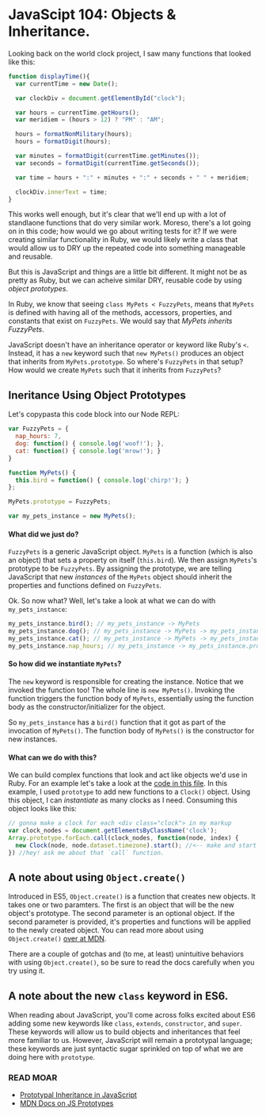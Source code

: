 # JavaScipt 104: Objects & Inheritance.

Looking back on the world clock project, I saw many functions that looked like this:

```javascript
function displayTime(){
  var currentTime = new Date();

  var clockDiv = document.getElementById("clock");

  var hours = currentTime.getHours();
  var meridiem = (hours > 12) ? "PM" : "AM";

  hours = formatNonMilitary(hours);
  hours = formatDigit(hours);

  var minutes = formatDigit(currentTime.getMinutes());
  var seconds = formatDigit(currentTime.getSeconds());

  var time = hours + ":" + minutes + ":" + seconds + " " + meridiem;

  clockDiv.innerText = time;
}
```

This works well enough, but it's clear that we'll end up with a lot of standlaone functions that do very similar work. Moreso, there's a lot going on in this code; how would we go about writing tests for it? If we were creating similar functionality in Ruby, we would likely write a class that would allow us to DRY up the repeated code into something manageable and reusable.

But this is JavaScript and things are a little bit different. It might not be as pretty as Ruby, but we can acheive similar DRY, reusable code by using _object prototypes_.

In Ruby, we know that seeing `class MyPets < FuzzyPets`, means that `MyPets` is defined with having all of the methods, accessors, properties, and constants that exist on `FuzzyPets`. We would say that _MyPets inherits FuzzyPets_.

JavaScript doesn't have an inheritance operator or keyword like Ruby's `<`. Instead, it has a `new` keyword such that `new MyPets()` produces an object that inherits from `MyPets.prototype`. So where's `FuzzyPets` in that setup? How would we create `MyPets` such that it inherits from `FuzzyPets`?

## Ineritance Using Object Prototypes
Let's copypasta this code block into our Node REPL:

```javascript
var FuzzyPets = {
  nap_hours: 7,
  dog: function() { console.log('woof!'); },
  cat: function() { console.log('mrow!'); }
}

function MyPets() {
  this.bird = function() { console.log('chirp!'); }
};

MyPets.prototype = FuzzyPets;

var my_pets_instance = new MyPets();
```
#### What did we just do?
`FuzzyPets` is a generic JavaScript object. `MyPets` is a function (which is also an object) that sets a property on itself (`this.bird`). We then assign `MyPets`'s prototype to be `FuzzyPets`. By assigning the prototype, we are telling JavaScript that new _instances_ of the `MyPets` object should inherit the properties and functions defined on `FuzzyPets`.

Ok. So now what? Well, let's take a look at what we can do with `my_pets_instance`:

```javascript
my_pets_instance.bird(); // my_pets_instance -> MyPets
my_pets_instance.dog(); // my_pets_instance -> MyPets -> my_pets_instance.prototype -> dog()
my_pets_instance.cat(); // my_pets_instance -> MyPets -> my_pets_instance.prototype -> cat()
my_pets_instance.nap_hours; // my_pets_instance -> my_pets_instance.prototype -> nap_hours
```

#### So how did we instantiate `MyPets`?

The `new` keyword is responsible for creating the instance. Notice that we invoked the function too! The whole line is `new MyPets()`. Invoking the function triggers the function body of `MyPets`, essentially using the function body as the constructor/initializer for the object.

So `my_pets_instance` has a `bird()` function that it got as part of the invocation of `MyPets()`. The function body of `MyPets()` is the constructor for new instances.

#### What can we do with this?

We can build complex functions that look and act like objects we'd use in Ruby. For an example let's take a look at the [code in this file](https://github.com/jnf/js-digital-clock/blob/jnf/oo-solution/clock.js). In this example, I used `prototype` to add new functions to a `Clock()` object. Using this object, I can _instantiate_ as many clocks as I need. Consuming this object looks like this:

```javascript
// gonna make a clock for each <div class="clock"> in my markup
var clock_nodes = document.getElementsByClassName('clock');
Array.prototype.forEach.call(clock_nodes, function(node, index) {
  new Clock(node, node.dataset.timezone).start(); //<-- make and start a clock!
}) //hey! ask me about that `call` function. 
```

## A note about using `Object.create()`

Introduced in ES5, `Object.create()` is a function that creates new objects. It takes one or two paramters. The first is an object that will be the new object's prototype. The second parameter is an optional object. If the second parameter is provided, it's properties and functions will be applied to the newly created object. You can read more about using `Object.create()` [over at MDN](https://developer.mozilla.org/en-US/docs/Web/JavaScript/Reference/Global_Objects/Object/create).

There are a couple of gotchas and (to me, at least) unintuitive behaviors with using `Object.create()`, so be sure to read the docs carefully when you try using it.

## A note about the new `class` keyword in ES6.

When reading about JavaScript, you'll come across folks excited about ES6 adding some new keywords like `class`, `extends`, `constructor`, and `super`. These keywords will allow us to build objects and inheritances that feel more familiar to us. However, JavaScript will remain a prototypal language; these keywords are just syntactic sugar sprinkled on top of what we are doing here with `prototype`.

### READ MOAR
- [Prototypal Inheritance in JavaScript](http://javascript.crockford.com/prototypal.html)
- [MDN Docs on JS Prototypes](https://developer.mozilla.org/en-US/docs/Web/JavaScript/Inheritance_and_the_prototype_chain)
